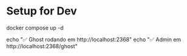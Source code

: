 # Setup for Dev

docker compose up -d

echo "✅ Ghost rodando em http://localhost:2368"
echo "✅ Admin em http://localhost:2368/ghost"
